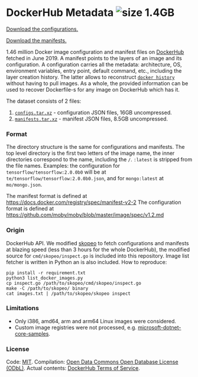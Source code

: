 DockerHub Metadata ![size 1.4GB](https://img.shields.io/badge/size-1.4GB-green.svg)
==================

[Download the configurations.](https://drive.google.com/open?id=1ZSmBR1xB9J79-Xk9gnYx3VGVp-6o0GQu)

[Download the manifests.](https://drive.google.com/open?id=1v9XcaGU71yfFrN4zKPRQ7CwGPP6rVNo2)

1.46 million Docker image configuration and manifest files on [DockerHub](https://hub.docker.com/) fetched in June 2019.
A manifest points to the layers of an image and its configuration. A configuration carries all the
metadata: architecture, OS, environment variables, entry point, default command, etc., including the layer creation history.
The latter allows to reconstruct [`docker history`](https://docs.docker.com/engine/reference/commandline/history/)
without having to pull images. As a whole, the provided information can be used to recover Dockerfile-s
for any image on DockerHub which has it.

The dataset consists of 2 files:

1. [`configs.tar.xz`](https://drive.google.com/open?id=1ZSmBR1xB9J79-Xk9gnYx3VGVp-6o0GQu) - configuration JSON files, 16GB uncompressed.
2. [`manifests.tar.xz`](https://drive.google.com/open?id=1v9XcaGU71yfFrN4zKPRQ7CwGPP6rVNo2) - manifest JSON files, 8.5GB uncompressed.

### Format

The directory structure is the same for configurations and manifests. The top level directory is
the first two letters of the image name, the inner directories correspond to the name, including the `/`.
`:latest` is stripped from the file names.
Examples: the configuration for `tensorflow/tensorflow:2.0.0b0` will be at
`te/tensorflow/tensorflow:2.0.0b0.json`, and for `mongo:latest` at `mo/mongo.json`.

The manifest format is defined at https://docs.docker.com/registry/spec/manifest-v2-2
The configuration format is defined at https://github.com/moby/moby/blob/master/image/spec/v1.2.md

### Origin

DockerHub API. We modified [skopeo](https://github.com/containers/skopeo) to fetch configurations
and manifests at blazing speed (less than 3 hours for the whole DockerHub), the modified source for
`cmd/skopeo/inspect.go` is included into this repository. Image list fetcher is written in Python
an is also included.
How to reproduce:

```
pip install -r requirement.txt
python3 list_docker_images.py
cp inspect.go /path/to/skopeo/cmd/skopeo/inspect.go
make -C /path/to/skopeo/ binary
cat images.txt | /path/to/skopeo/skopeo inspect
```

### Limitations

* Only i386, amd64, arm and arm64 Linux images were considered.
* Custom image registries were not processed, e.g. [microsoft-dotnet-core-samples](https://hub.docker.com/_/microsoft-dotnet-core-samples/).

### License

Code: [MIT](https://choosealicense.com/licenses/mit/).
Compilation: [Open Data Commons Open Database License (ODbL)](https://opendatacommons.org/licenses/odbl/).
Actual contents: [DockerHub Terms of Service](https://www.docker.com/legal/docker-terms-service).
